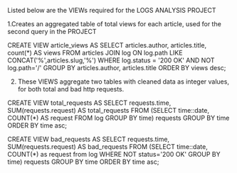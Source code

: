 Listed below are the VIEWs required for the LOGS ANALYSIS PROJECT

1.Creates an aggregated table of total views for each article,
  used for the second query in the PROJECT

CREATE VIEW article_views
AS SELECT articles.author, articles.title, count(*) AS views
FROM articles JOIN log
ON log.path LIKE CONCAT('%',articles.slug,'%')
WHERE log.status = '200 OK' AND NOT log.path='/'
GROUP BY articles.author, articles.title ORDER BY views desc;

2. These VIEWS aggregate two tables with cleaned data as integer values,
  for both total and bad http requests.

CREATE VIEW total_requests
AS SELECT requests.time, SUM(requests.request) AS total_requests
FROM (SELECT time::date, COUNT(*) AS request FROM log GROUP BY time) requests
GROUP BY time ORDER BY time asc;

CREATE VIEW bad_requests
AS SELECT requests.time, SUM(requests.request) AS bad_requests
FROM (SELECT time::date, COUNT(*) as request from log
WHERE NOT status='200 OK' GROUP BY time) requests
GROUP BY time ORDER BY time asc;
